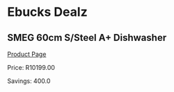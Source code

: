 
# Ebucks Dealz
## SMEG 60cm S/Steel A+ Dishwasher
[Product Page](https://www.ebucks.com/web/shop/productSelected.do?prodId=1029035425&catId=704983786)

Price: R10199.00

Savings: 400.0


	